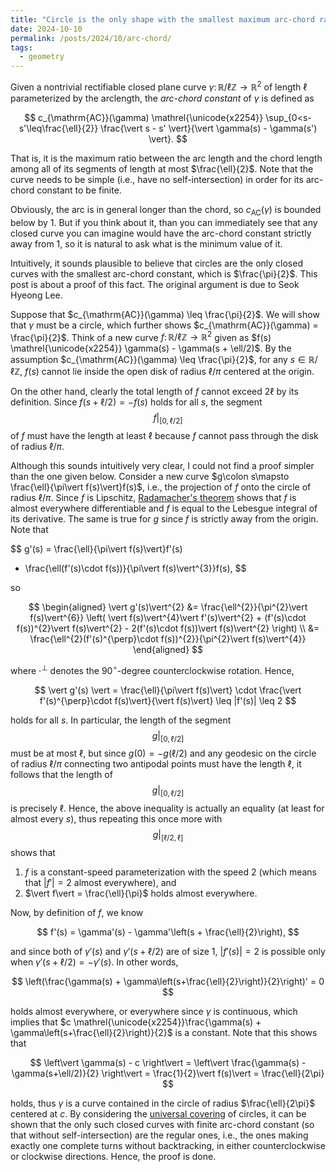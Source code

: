 ```yaml
---
title: "Circle is the only shape with the smallest maximum arc-chord ratio"
date: 2024-10-10
permalink: /posts/2024/10/arc-chord/
tags:
  - geometry
---
```


Given a nontrivial rectifiable closed plane curve $\gamma\colon\mathbb{R}/\ell\mathbb{Z}\to\mathbb{R}^{2}$ of length $\ell$ parameterized by the arclength, the *arc-chord constant* of $\gamma$ is defined as

$$
  c_{\mathrm{AC}}(\gamma)
  \mathrel{\unicode{x2254}} \sup_{0<s-s'\leq\frac{\ell}{2}}
  \frac{\vert s - s' \vert}{\vert \gamma(s) - \gamma(s') \vert}.
$$

That is, it is the maximum ratio between the arc length and the chord length among all of its segments of length at most $\frac{\ell}{2}$. Note that the curve needs to be simple (i.e., have no self-intersection) in order for its arc-chord constant to be finite.

Obviously, the arc is in general longer than the chord, so $c_{\mathrm{AC}}(\gamma)$ is bounded below by $1$. But if you think about it, than you can immediately see that any closed curve you can imagine would have the arc-chord constant strictly away from $1$, so it is natural to ask what is the minimum value of it.

Intuitively, it sounds plausible to believe that circles are the only closed curves with the smallest arc-chord constant, which is $\frac{\pi}{2}$. This post is about a proof of this fact. The original argument is due to Seok Hyeong Lee.

Suppose that $c_{\mathrm{AC}}(\gamma) \leq \frac{\pi}{2}$. We will show that $\gamma$ must be a circle, which further shows $c_{\mathrm{AC}}(\gamma) = \frac{\pi}{2}$. Think of a new curve $f\colon\mathbb{R}/\ell\mathbb{Z}\to\mathbb{R}^{2}$ given as $f(s) \mathrel{\unicode{x2254}} \gamma(s) - \gamma(s + \ell/2)$. By the assumption $c_{\mathrm{AC}}(\gamma) \leq \frac{\pi}{2}$, for any $s\in\mathbb{R}/\ell\mathbb{Z}$, $f(s)$ cannot lie inside the open disk of radius $\ell/\pi$ centered at the origin.

On the other hand, clearly the total length of $f$ cannot exceed $2\ell$ by its definition. Since $f(s+\ell/2) = -f(s)$ holds for all $s$, the segment $$f|_{[0,\ell/2]}$$ of $f$ must have the length at least $\ell$ because $f$ cannot pass through the disk of radius $\ell/\pi$.

Although this sounds intuitively very clear, I could not find a proof simpler than the one given below. Consider a new curve $g\colon s\mapsto \frac{\ell}{\pi\vert f(s)\vert}f(s)$, i.e., the projection of $f$ onto the circle of radius $\ell/\pi$. Since $f$ is Lipschitz, [Radamacher's theorem](https://en.wikipedia.org/wiki/Rademacher%27s_theorem) shows that $f$ is almost everywhere differentiable and $f$ is equal to the Lebesgue integral of its derivative. The same is true for $g$ since $f$ is strictly away from the origin. Note that

$$
  g'(s) = \frac{\ell}{\pi\vert f(s)\vert}f'(s)
  - \frac{\ell(f'(s)\cdot f(s))}{\pi\vert f(s)\vert^{3}}f(s),
$$

so

$$
\begin{aligned}
  \vert g'(s)\vert^{2}
    &= \frac{\ell^{2}}{\pi^{2}\vert f(s)\vert^{6}}
    \left(
      \vert f(s)\vert^{4}\vert f'(s)\vert^{2} + (f'(s)\cdot f(s))^{2}\vert f(s)\vert^{2}
      - 2(f'(s)\cdot f(s))\vert f(s)\vert^{2}
    \right) \\
    &= \frac{\ell^{2}(f'(s)^{\perp}\cdot f(s))^{2}}{\pi^{2}\vert f(s)\vert^{4}}
\end{aligned}
$$

where $\cdot^{\perp}$ denotes the $90^{\circ}$-degree counterclockwise rotation. Hence,

$$
  \vert g'(s) \vert = \frac{\ell}{\pi\vert f(s)\vert}
  \cdot \frac{\vert f'(s)^{\perp}\cdot f(s)\vert}{\vert f(s)\vert}
  \leq |f'(s)| \leq 2
$$

holds for all $s$. In particular, the length of the segment $$g|_{[0,\ell/2]}$$ must be at most $\ell$, but since $g(0) = -g(\ell/2)$ and any geodesic on the circle of radius $\ell/\pi$ connecting two antipodal points must have the length $\ell$, it follows that the length of $$g|_{[0,\ell/2]}$$ is precisely $\ell$. Hence, the above inequality is actually an equality (at least for almost every $s$), thus repeating this once more with $$g|_{[\ell/2,\ell]}$$ shows that

1. $f$ is a constant-speed parameterization with the speed $2$ (which means that $\vert f'\vert = 2$ almost everywhere), and
2. $\vert f\vert = \frac{\ell}{\pi}$ holds almost everywhere.

Now, by definition of $f$, we know

$$
  f'(s) = \gamma'(s) - \gamma'\left(s + \frac{\ell}{2}\right),
$$

and since both of $\gamma'(s)$ and $\gamma'(s+\ell/2)$ are of size $1$, $\vert f'(s)\vert = 2$ is possible only when $\gamma'(s+\ell/2) = -\gamma'(s)$. In other words,

$$
  \left(\frac{\gamma(s) + \gamma\left(s+\frac{\ell}{2}\right)}{2}\right)' = 0
$$

holds almost everywhere, or everywhere since $\gamma$ is continuous, which implies that $c \mathrel{\unicode{x2254}}\frac{\gamma(s) + \gamma\left(s+\frac{\ell}{2}\right)}{2}$ is a constant. Note that this shows that

$$
  \left\vert \gamma(s) - c \right\vert
  = \left\vert \frac{\gamma(s) - \gamma(s+\ell/2)}{2} \right\vert
  = \frac{1}{2}\vert f(s)\vert = \frac{\ell}{2\pi}
$$

holds, thus $\gamma$ is a curve contained in the circle of radius $\frac{\ell}{2\pi}$ centered at $c$. By considering the [universal covering](https://en.wikipedia.org/wiki/Covering_space) of circles, it can be shown that the only such closed curves with finite arc-chord constant (so that without self-intersection) are the regular ones, i.e., the ones making exactly one complete turns without backtracking, in either counterclockwise or clockwise directions. Hence, the proof is done.